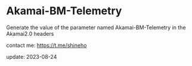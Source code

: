 # Akamai-BM-Telemetry
Generate the value of the parameter named Akamai-BM-Telemetry in the Akamai2.0 headers

contact me: https://t.me/shineho

update: 2023-08-24
